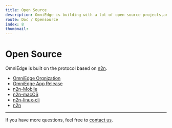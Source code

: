 ```yaml
---
title: Open Source
description: OmniEdge is building with a lot of open source projects,and open source as well.
route: Doc / Opensource 
index: 8
thumbnail: 
---
```

# Open Source

OmniEdge is built on the protocol based on [n2n](https://github.com/omniedgeio/n2n).

+ [OmniEdge Orgnization](https://github.com/omniedgeio)
+ [OmniEdge App Release](https://github.com/omniedgeio/app-release)
+ [n2n-Mobile](https://github.com/omniedgeio/n2n-Mobile)
+ [n2n-macOS](https://github.com/omniedgeio/n2n-macOS)
+ [n2n-linux-cli](https://github.com/omniedgeio/n2n-linux-Cli)
+ [n2n](https://github.com/omniedgeio/n2n)

-----

If you have more questions, feel free to [contact us](mailto:support@omniedge.io).
